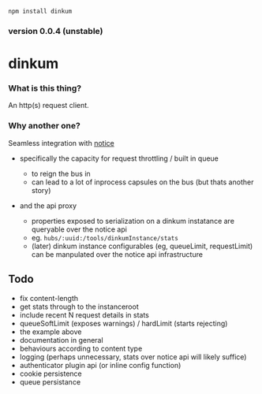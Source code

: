 `npm install dinkum`

### version 0.0.4 (unstable)

dinkum
======

### What is this thing?

An http(s) request client.

### Why another one?

Seamless integration with [notice](git@github.com:nomilous/notice.git)

* specifically the capacity for request throttling / built in queue
    * to reign the bus in
    * can lead to a lot of inprocess capsules on the bus (but thats another story)

* and the api proxy
    * properties exposed to serialization on a dinkum instatance are queryable over the notice api 
    * eg. `hubs/:uuid:/tools/dinkumInstance/stats`
    * (later) dinkum instance configurables (eg, queueLimit, requestLimit) can be manpulated over the notice api infrastructure

Todo
----

* fix content-length
* get stats through to the instanceroot
* include recent N request details in stats
* queueSoftLimit (exposes warnings) / hardLimit (starts rejecting)
* the example above
* documentation in general
* behaviours according to content type
* logging (perhaps unnecessary, stats over notice api will likely suffice)
* authenticator plugin api (or inline config function)
* cookie persistence
* queue persistance
